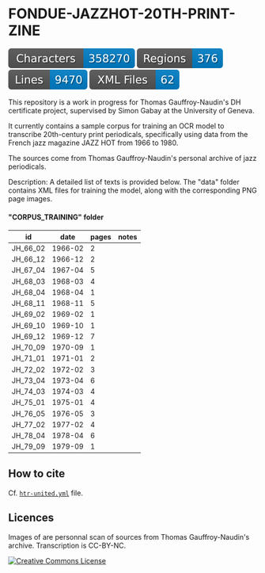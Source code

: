 # FONDUE-JAZZHOT-20TH-PRINT-ZINE


![characters badge](badges/characters.svg) ![regions badge](badges/regions.svg) ![lines badge](badges/lines.svg) ![files badge](badges/files.svg)

This repository is a work in progress for Thomas Gauffroy-Naudin's DH certificate project, supervised by Simon Gabay at the University of Geneva.

It currently contains a sample corpus for training an OCR model to transcribe 20th-century print periodicals, specifically using data from the French jazz magazine JAZZ HOT from 1966 to 1980.

The sources come from Thomas Gauffroy-Naudin's personal archive of jazz periodicals.

Description:
A detailed list of texts is provided below.
The "data" folder contains XML files for training the model, along with the corresponding PNG page images.

#### "CORPUS_TRAINING" folder

| id        | date     | pages | notes |
|-----------|---------|-------|-------|
| JH_66_02 | 1966-02 |   2   |       |
| JH_66_12 | 1966-12 |   2   |       |
| JH_67_04 | 1967-04 |   5   |       |
| JH_68_03 | 1968-03 |  4    |       |
| JH_68_04 | 1968-04 |  1    |       |
| JH_68_11 | 1968-11 |  5     |       |
| JH_69_02 | 1969-02 |  1     |       |
| JH_69_10 | 1969-10 |  1     |       |
| JH_69_12 | 1969-12 |  7     |       |
| JH_70_09 | 1970-09 |  1     |       |
| JH_71_01 | 1971-01 |  2     |       |
| JH_72_02 | 1972-02 |  3     |       |
| JH_73_04 | 1973-04 |  6     |       |
| JH_74_03 | 1974-03 |  4     |       |
| JH_75_01 | 1975-01 |  4     |       |
| JH_76_05 | 1976-05 |  3     |       |
| JH_77_02 | 1977-02 |  4     |       |
| JH_78_04 | 1978-04 |  6     |       |
| JH_79_09 | 1979-09 |  1     |       |




## How to cite

Cf. [`htr-united.yml`]() file.


## Licences
 
Images of are personnal scan of sources from Thomas Gauffroy-Naudin's archive.
Transcription is CC-BY-NC. 

<a rel="license" href="https://creativecommons.org/licenses/by/2.0"><img alt="Creative Commons License" style="border-width:0" src="https://upload.wikimedia.org/wikipedia/commons/d/d3/Cc_by-nc_icon.svg" /></a><br /> 






